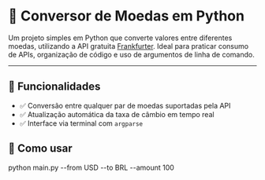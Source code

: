 # 💱 Conversor de Moedas em Python

Um projeto simples em Python que converte valores entre diferentes moedas, utilizando a API gratuita [Frankfurter](https://www.frankfurter.app/). Ideal para praticar consumo de APIs, organização de código e uso de argumentos de linha de comando.

---

## 📌 Funcionalidades

- ✅ Conversão entre qualquer par de moedas suportadas pela API
- ✅ Atualização automática da taxa de câmbio em tempo real
- ✅ Interface via terminal com `argparse`

## 🚀 Como usar

python main.py --from USD --to BRL --amount 100
